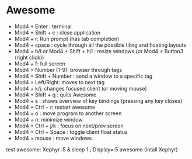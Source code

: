 # Awesome

- Mod4 + Enter : terminal
- Mod4 + Shift + c : close application
- Mod4 + r: Run prompt (has tab completion)
- Mod4 + space : cycle through all the possible tiling and floating layouts
- Mod4 + h/l or Mod4 + Shift + h/l : resize windows (or Mod4 + Button3 (right click))
- Mod4 + f: full screen
- Mod4 + Number (1-9): browser through tags
- Mod4 + Shift + Number : send a window to a specific tag
- Mod4 + Left/Right: moves to next tag
- Mod4 + k/j: changes focused client (or moving mouse)
- Mod4 + Shift + q : quits Awesome
- Mod4 + s : shows overview of key bindings (pressing any key closes)
- Mod4 + Ctrl + r: restart awesome
- Mod4 + o : move program to another screen
- Mod4 + n: minimize window
- Mod4 + Ctrl + j/k : focus on next/prev screen
- Mod4 + Ctrl + Space : toggle client float status
- Mod4 + mouse : move windows

test awesome:
Xephyr :5 & sleep 1 ; Display=:5 awesome
(intall Xephyr)

